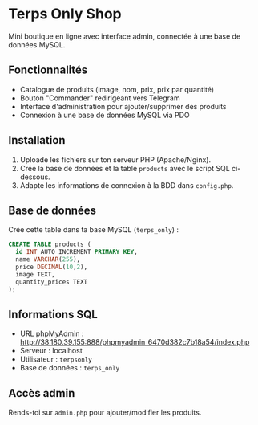 # Terps Only Shop

Mini boutique en ligne avec interface admin, connectée à une base de données MySQL.

## Fonctionnalités

- Catalogue de produits (image, nom, prix, prix par quantité)
- Bouton "Commander" redirigeant vers Telegram
- Interface d'administration pour ajouter/supprimer des produits
- Connexion à une base de données MySQL via PDO

## Installation

1. Uploade les fichiers sur ton serveur PHP (Apache/Nginx).
2. Crée la base de données et la table `products` avec le script SQL ci-dessous.
3. Adapte les informations de connexion à la BDD dans `config.php`.

## Base de données

Crée cette table dans ta base MySQL (`terps_only`) :

```sql
CREATE TABLE products (
  id INT AUTO_INCREMENT PRIMARY KEY,
  name VARCHAR(255),
  price DECIMAL(10,2),
  image TEXT,
  quantity_prices TEXT
);
```

## Informations SQL

- URL phpMyAdmin : http://38.180.39.155:888/phpmyadmin_6470d382c7b18a54/index.php
- Serveur : localhost
- Utilisateur : `terpsonly`
- Base de données : `terps_only`

## Accès admin

Rends-toi sur `admin.php` pour ajouter/modifier les produits.
